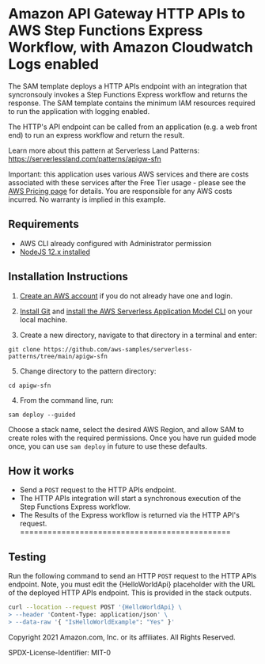 # Amazon API Gateway HTTP APIs to AWS Step Functions Express Workflow, with Amazon Cloudwatch Logs enabled 


The SAM template deploys a HTTP APIs endpoint with an integration that syncronsouly invokes a Step Functions Express workflow and returns the response. The SAM template contains the minimum IAM resources required to run the application with logging enabled. 

The HTTP's API endpoint can be called from an application (e.g. a web front end) to run an express workflow and return the result.

Learn more about this pattern at Serverless Land Patterns: https://serverlessland.com/patterns/apigw-sfn


Important: this application uses various AWS services and there are costs associated with these services after the Free Tier usage - please see the [AWS Pricing page](https://aws.amazon.com/pricing/) for details. You are responsible for any AWS costs incurred. No warranty is implied in this example.

## Requirements

* AWS CLI already configured with Administrator permission
* [NodeJS 12.x installed](https://nodejs.org/en/download/)

## Installation Instructions

1. [Create an AWS account](https://portal.aws.amazon.com/gp/aws/developer/registration/index.html) if you do not already have one and login.

1. [Install Git](https://git-scm.com/book/en/v2/Getting-Started-Installing-Git) and [install the AWS Serverless Application Model CLI](https://docs.aws.amazon.com/serverless-application-model/latest/developerguide/serverless-sam-cli-install.html) on your local machine.

1. Create a new directory, navigate to that directory in a terminal and enter:
``` 
git clone https://github.com/aws-samples/serverless-patterns/tree/main/apigw-sfn

```

5. Change directory to the pattern directory:
```
cd apigw-sfn
```

4. From the command line, run:

```
sam deploy --guided
```
Choose a stack name, select the desired AWS Region, and allow SAM to create roles with the required permissions. Once you have run guided mode once, you can use `sam deploy` in future to use these defaults.

## How it works

* Send a `POST` request to the HTTP APIs endpoint.
* The HTTP APIs integration will start a synchronous execution of the Step Functions Express workflow.
* The Results of the Express workflow is returned via the HTTP API's request.
==============================================

## Testing

Run the following command to send an HTTP `POST` request to the HTTP APIs endpoint. Note, you must edit the {HelloWorldApi} placeholder with the URL of the deployed HTTP APIs endpoint. This is provided in the stack outputs.

```bash
curl --location --request POST '{HelloWorldApi} \
> --header 'Content-Type: application/json' \
> --data-raw '{ "IsHelloWorldExample": "Yes" }'
```

Copyright 2021 Amazon.com, Inc. or its affiliates. All Rights Reserved.

SPDX-License-Identifier: MIT-0
